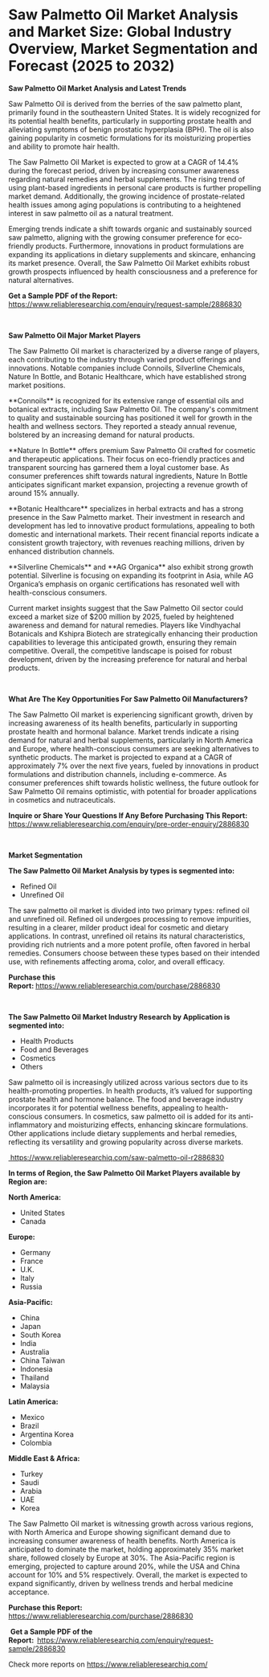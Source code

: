 <p><h1>Saw Palmetto Oil Market Analysis and Market Size: Global Industry Overview, Market Segmentation and Forecast (2025 to 2032)</h1></p><p><strong>Saw Palmetto Oil Market Analysis and Latest Trends</strong></p>
<p><p>Saw Palmetto Oil is derived from the berries of the saw palmetto plant, primarily found in the southeastern United States. It is widely recognized for its potential health benefits, particularly in supporting prostate health and alleviating symptoms of benign prostatic hyperplasia (BPH). The oil is also gaining popularity in cosmetic formulations for its moisturizing properties and ability to promote hair health.</p><p>The Saw Palmetto Oil Market is expected to grow at a CAGR of 14.4% during the forecast period, driven by increasing consumer awareness regarding natural remedies and herbal supplements. The rising trend of using plant-based ingredients in personal care products is further propelling market demand. Additionally, the growing incidence of prostate-related health issues among aging populations is contributing to a heightened interest in saw palmetto oil as a natural treatment.</p><p>Emerging trends indicate a shift towards organic and sustainably sourced saw palmetto, aligning with the growing consumer preference for eco-friendly products. Furthermore, innovations in product formulations are expanding its applications in dietary supplements and skincare, enhancing its market presence. Overall, the Saw Palmetto Oil Market exhibits robust growth prospects influenced by health consciousness and a preference for natural alternatives.</p></p>
<p><strong>Get a Sample PDF of the Report:&nbsp;</strong> <a href="https://www.reliableresearchiq.com/enquiry/request-sample/2886830?utm_campaign=2297&utm_medium=2&utm_source=Github&utm_content=ia&utm_term=13032025&utm_id=saw-palmetto-oil">https://www.reliableresearchiq.com/enquiry/request-sample/2886830</a></p>
<p>&nbsp;</p>
<p><strong>Saw Palmetto Oil Major Market Players</strong></p>
<p><p>The Saw Palmetto Oil market is characterized by a diverse range of players, each contributing to the industry through varied product offerings and innovations. Notable companies include Connoils, Silverline Chemicals, Nature In Bottle, and Botanic Healthcare, which have established strong market positions.</p><p>**Connoils** is recognized for its extensive range of essential oils and botanical extracts, including Saw Palmetto Oil. The company's commitment to quality and sustainable sourcing has positioned it well for growth in the health and wellness sectors. They reported a steady annual revenue, bolstered by an increasing demand for natural products.</p><p>**Nature In Bottle** offers premium Saw Palmetto Oil crafted for cosmetic and therapeutic applications. Their focus on eco-friendly practices and transparent sourcing has garnered them a loyal customer base. As consumer preferences shift towards natural ingredients, Nature In Bottle anticipates significant market expansion, projecting a revenue growth of around 15% annually.</p><p>**Botanic Healthcare** specializes in herbal extracts and has a strong presence in the Saw Palmetto market. Their investment in research and development has led to innovative product formulations, appealing to both domestic and international markets. Their recent financial reports indicate a consistent growth trajectory, with revenues reaching millions, driven by enhanced distribution channels.</p><p>**Silverline Chemicals** and **AG Organica** also exhibit strong growth potential. Silverline is focusing on expanding its footprint in Asia, while AG Organica’s emphasis on organic certifications has resonated well with health-conscious consumers. </p><p>Current market insights suggest that the Saw Palmetto Oil sector could exceed a market size of $200 million by 2025, fueled by heightened awareness and demand for natural remedies. Players like Vindhyachal Botanicals and Kshipra Biotech are strategically enhancing their production capabilities to leverage this anticipated growth, ensuring they remain competitive. Overall, the competitive landscape is poised for robust development, driven by the increasing preference for natural and herbal products.</p></p>
<p>&nbsp;</p>
<p><strong>What Are The Key Opportunities For Saw Palmetto Oil Manufacturers?</strong></p>
<p><p>The Saw Palmetto Oil market is experiencing significant growth, driven by increasing awareness of its health benefits, particularly in supporting prostate health and hormonal balance. Market trends indicate a rising demand for natural and herbal supplements, particularly in North America and Europe, where health-conscious consumers are seeking alternatives to synthetic products. The market is projected to expand at a CAGR of approximately 7% over the next five years, fueled by innovations in product formulations and distribution channels, including e-commerce. As consumer preferences shift towards holistic wellness, the future outlook for Saw Palmetto Oil remains optimistic, with potential for broader applications in cosmetics and nutraceuticals.</p></p>
<p><strong>Inquire or Share Your Questions If Any Before Purchasing This Report:</strong> <a href="https://www.reliableresearchiq.com/enquiry/pre-order-enquiry/2886830?utm_campaign=2297&utm_medium=2&utm_source=Github&utm_content=ia&utm_term=13032025&utm_id=saw-palmetto-oil">https://www.reliableresearchiq.com/enquiry/pre-order-enquiry/2886830</a></p>
<p>&nbsp;</p>
<p><strong>Market Segmentation</strong></p>
<p><strong>The Saw Palmetto Oil Market Analysis by types is segmented into:</strong></p>
<p><ul><li>Refined Oil</li><li>Unrefined Oil</li></ul></p>
<p><p>The saw palmetto oil market is divided into two primary types: refined oil and unrefined oil. Refined oil undergoes processing to remove impurities, resulting in a clearer, milder product ideal for cosmetic and dietary applications. In contrast, unrefined oil retains its natural characteristics, providing rich nutrients and a more potent profile, often favored in herbal remedies. Consumers choose between these types based on their intended use, with refinements affecting aroma, color, and overall efficacy.</p></p>
<p><strong>Purchase this Report:&nbsp;</strong><a href="https://www.reliableresearchiq.com/purchase/2886830?utm_campaign=2297&utm_medium=2&utm_source=Github&utm_content=ia&utm_term=13032025&utm_id=saw-palmetto-oil">https://www.reliableresearchiq.com/purchase/2886830</a></p>
<p>&nbsp;</p>
<p><strong>The Saw Palmetto Oil Market Industry Research by Application is segmented into:</strong></p>
<p><ul><li>Health Products</li><li>Food and Beverages</li><li>Cosmetics</li><li>Others</li></ul></p>
<p><p>Saw palmetto oil is increasingly utilized across various sectors due to its health-promoting properties. In health products, it’s valued for supporting prostate health and hormone balance. The food and beverage industry incorporates it for potential wellness benefits, appealing to health-conscious consumers. In cosmetics, saw palmetto oil is added for its anti-inflammatory and moisturizing effects, enhancing skincare formulations. Other applications include dietary supplements and herbal remedies, reflecting its versatility and growing popularity across diverse markets.</p></p>
<p><a href="https://www.reliableresearchiq.com/saw-palmetto-oil-r2886830?utm_campaign=2297&utm_medium=2&utm_source=Github&utm_content=ia&utm_term=13032025&utm_id=saw-palmetto-oil">&nbsp;https://www.reliableresearchiq.com/saw-palmetto-oil-r2886830</a></p>
<p><strong>In terms of Region, the Saw Palmetto Oil Market Players available by Region are:</strong></p>
<p>
    <p> <strong> North America: </strong>
        <ul>
            <li>United States</li>
            <li>Canada</li>
        </ul>
        </p> 
    <p> <strong> Europe: </strong>
        <ul>
            <li>Germany</li>
            <li>France</li>
            <li>U.K.</li>
            <li>Italy</li>
            <li>Russia</li>
        </ul>
        </p> 
    <p> <strong> Asia-Pacific: </strong>
        <ul>
            <li>China</li>
            <li>Japan</li>
            <li>South Korea</li>
            <li>India</li>
            <li>Australia</li>
            <li>China Taiwan</li>
            <li>Indonesia</li>
            <li>Thailand</li>
            <li>Malaysia</li>
        </ul>
        </p> 
    <p> <strong> Latin America: </strong>
        <ul>
            <li>Mexico</li>
            <li>Brazil</li>
            <li>Argentina Korea</li>
            <li>Colombia</li>
        </ul>
        </p> 
    <p> <strong> Middle East & Africa: </strong>
        <ul>
            <li>Turkey</li>
            <li>Saudi</li>
            <li>Arabia</li>
            <li>UAE</li>
            <li>Korea</li>
        </ul>
    </p>
    </p>
<p><p>The Saw Palmetto Oil market is witnessing growth across various regions, with North America and Europe showing significant demand due to increasing consumer awareness of health benefits. North America is anticipated to dominate the market, holding approximately 35% market share, followed closely by Europe at 30%. The Asia-Pacific region is emerging, projected to capture around 20%, while the USA and China account for 10% and 5% respectively. Overall, the market is expected to expand significantly, driven by wellness trends and herbal medicine acceptance.</p></p>
<p><strong>Purchase this Report: </strong><a href="https://www.reliableresearchiq.com/purchase/2886830?utm_campaign=2297&utm_medium=2&utm_source=Github&utm_content=ia&utm_term=13032025&utm_id=saw-palmetto-oil">https://www.reliableresearchiq.com/purchase/2886830</a></p>
<p>&nbsp;<strong>Get a Sample PDF of the Report:&nbsp;&nbsp;</strong><a href="https://www.reliableresearchiq.com/enquiry/request-sample/2886830?utm_campaign=2297&utm_medium=2&utm_source=Github&utm_content=ia&utm_term=13032025&utm_id=saw-palmetto-oil">https://www.reliableresearchiq.com/enquiry/request-sample/2886830</a></p>
<p><strong></strong></p>
<p>Check more reports on <a href="https://www.reliableresearchiq.com/?utm_campaign=2297&utm_medium=2&utm_source=Github&utm_content=ia&utm_term=13032025&utm_id=saw-palmetto-oil">https://www.reliableresearchiq.com/</a></p>